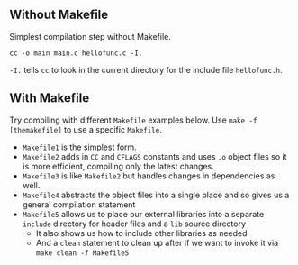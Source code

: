 ##  Without Makefile

Simplest compilation step without Makefile.

```
cc -o main main.c hellofunc.c -I.
```

`-I.` tells `cc` to look in the current directory for the include file `hellofunc.h`.

## With Makefile

Try compiling with different `Makefile` examples below.  Use `make -f [themakefile]` to use a specific `Makefile`.

* `Makefile1` is the simplest form.
* `Makefile2` adds in `CC` and `CFLAGS` constants and uses `.o` object files so it is more efficient, compiling only the latest changes.
* `Makefile3` is like `Makefile2` but handles changes in dependencies as well.
* `Makefile4` abstracts the object files into a single place and so gives us a general compilation statement
* `Makefile5` allows us to place our external libraries into a separate `include` directory for header files and a `lib` source directory
    * It also shows us how to include other libraries as needed
    * And a `clean` statement to clean up after if we want to invoke it via `make clean -f Makefile5`
